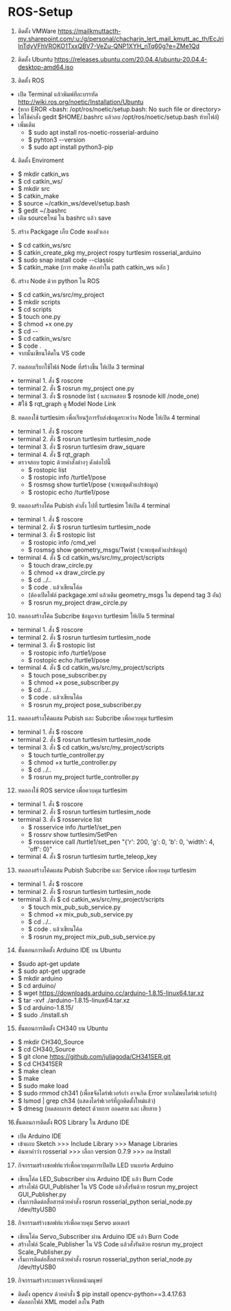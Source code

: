 # ROS-Setup

1. ติดตั้ง VMWare https://mailkmuttacth-my.sharepoint.com/:u:/g/personal/chacharin_lert_mail_kmutt_ac_th/EcJriInTdyVFhVROKO1TxxQBV7-VeZu-QNP1XYH_nTq60g?e=ZMe1Qd

2. ติดตั้ง Ubuntu https://releases.ubuntu.com/20.04.4/ubuntu-20.04.4-desktop-amd64.iso

3. ติดตั้ง ROS
- เปิด Terminal แล้วพิมพ์ทีละบรรทัด http://wiki.ros.org/noetic/Installation/Ubuntu
- (หาก EROR <bash: /opt/ros/noetic/setup.bash: No such file or directory> 
- ให้ใช้คำสั่ง gedit $HOME/.bashrc แล้วลบ /opt/ros/noetic/setup.bash ท้ายไฟล์)
- เพิ่มเติม
     - $ sudo apt install ros-noetic-rosserial-arduino
     - $ pyhton3 --version
     - $ sudo apt install python3-pip
 
4. ติดตั้ง Enviroment
- $ mkdir catkin_ws
- $ cd catkin_ws/
- $ mkdir src
- $ catkin_make
- $ source ~/catkin_ws/devel/setup.bash
- $ gedit ~/.bashrc
- เติม sourceใหม่  ใน  bashrc แล้ว save
  
5. สร้าง Packgage เก็บ Code ของตัวเอง
- $ cd catkin_ws/src
- $ catkin_create_pkg my_project rospy turtlesim rosserial_arduino
- $ sudo snap install code --classic
- $ catkin_make (การ make  ต้องทำใน path catkin_ws หลัก )
    
6. สร้าง Node ด้วย python ใน ROS
- $ cd catkin_ws/src/my_project
- $ mkdir scripts
- $ cd scripts
- $ touch one.py
- $ chmod +x one.py
- $ cd --
- $ cd catkin_ws/src
- $ code .
- จากนั้นเขียนโค้ดใน VS code
    
7. ทดสอบเรียกใช้ไฟล์ Node ที่สร้างขึ้น ให้เปิด 3 terminal 
- terminal 1. สั่ง $ roscore
- terminal 2. สั่ง $ rosrun my_project one.py
- terminal 3. สั่ง $ rosnode list (  และทดสอบ $ rosnode kill /node_one)
- #ใช้ $ rqt_graph ดู Model Node Link

8. ทดลองใช้ turtlesim เพื่อเรียนรู้การรับส่งข้อมูลระหว่าง Node ให้เปิด 4 terminal
- terminal 1. สั่ง $ roscore 
- terminal 2. สั่ง $ rosrun turtlesim turtlesim_node
- terminal 3. สั่ง $ rosrun turtlesim draw_square
- terminal 4. สั่ง $ rqt_graph
- ตรวจสอบ topic ด้วยคำสั่งต่างๆ ดังต่อไปนี้ 
  - $ rostopic list
  - $ rostopic info /turtle1/pose
  - $ rosmsg show turtle1/pose (จะพบชุดตัวแปรข้อมูล)
  - $ rostopic echo /turtle1/pose
    
9. ทดลองสร้างโค้ด Pubish คำสั่ง ไปที่ turtlesim ให้เปิด 4 terminal
- terminal 1. สั่ง $ roscore 
- terminal 2. สั่ง $ rosrun turtlesim turtlesim_node 
- terminal 3. สั่ง $ rostopic list
  - $ rostopic info /cmd_vel
  - $ rosmsg show geometry_msgs/Twist (จะพบชุดตัวแปรข้อมูล)
- terminal 4. สั่ง $ cd catkin_ws/src/my_project/scripts
  - $ touch draw_circle.py
  - $ chmod +x draw_circle.py
  - $ cd ../..
  - $ code . แล้วเขียนโค้ด
  - (ต้องเปิดไฟล์ packgage.xml แล้วเติม geometry_msgs ใน depend tag 3 อัน)  
  - $ rosrun my_project draw_circle.py
  
 10. ทดลองสร้างโค้ด Subcribe ข้อมูลจาก turtlesim ให้เปิด 5 terminal
- terminal 1. สั่ง $ roscore 
- terminal 2. สั่ง $ rosrun turtlesim turtlesim_node 
- terminal 3. สั่ง $ rostopic list
  - $ rostopic info /turtle1/pose
  - $ rostopic echo /turtle1/pose
- terminal 4. สั่ง $ cd catkin_ws/src/my_project/scripts
  - $ touch pose_subscriber.py
  - $ chmod +x pose_subscriber.py
  - $ cd ../..
  - $ code . แล้วเขียนโค้ด
  - $ rosrun my_project pose_subscriber.py
 
 11. ทดลองสร้างโค้ดผสม Pubish และ Subcribe เพื่อควบคุม turtlesim 
- terminal 1. สั่ง $ roscore 
- terminal 2. สั่ง $ rosrun turtlesim turtlesim_node 
- terminal 3. สั่ง $ cd catkin_ws/src/my_project/scripts
  - $ touch turtle_controller.py
  - $ chmod +x turtle_controller.py
  - $ cd ../..
  - $ rosrun my_project turtle_controller.py 

12. ทดลองใช้ ROS service เพื่อควบคุม turtlesim 
- terminal 1. สั่ง $ roscore 
- terminal 2. สั่ง $ rosrun turtlesim turtlesim_node 
- terminal 3. สั่ง $ rosservice list
  - $ rosservice info /turtle1/set_pen
  - $ rossrv show turtlesim/SetPen
  - $ rosservice call /turtle1/set_pen "{'r': 200, 'g': 0, 'b': 0, 'width': 4, 'off': 0}"
- terminal 4. สั่ง $ rosrun turtlesim turtle_teleop_key

13. ทดลองสร้างโค้ดผสม Pubish Subcribe และ Service เพื่อควบคุม turtlesim 
- terminal 1. สั่ง $ roscore 
- terminal 2. สั่ง $ rosrun turtlesim turtlesim_node 
- terminal 3. สั่ง $ cd catkin_ws/src/my_project/scripts
  - $ touch mix_pub_sub_service.py
  - $ chmod +x mix_pub_sub_service.py
  - $ cd ../..
  - $ code . แล้วเขียนโค้ด
  - $ rosrun my_project mix_pub_sub_service.py    
14. ขั้นตอนการติดตั้ง Arduino IDE บน Ubuntu
  - $sudo apt-get update 
  - $ sudo apt-get upgrade 
  - $ mkdir arduino 
  - $ cd arduino/ 
  - $ wget https://downloads.arduino.cc/arduino-1.8.15-linux64.tar.xz 
  - $ tar -xvf ./arduino-1.8.15-linux64.tar.xz 
  - $ cd arduino-1.8.15/ 
  - $ sudo ./install.sh

15. ขั้นตอนการติดตั้ง CH340 บน Ubuntu 
  - $ mkdir CH340_Source 
  - $ cd CH340_Source 
  - $ git clone https://github.com/juliagoda/CH341SER.git 
  - $ cd CH341SER 
  - $ make clean 
  - $ make 
  - $ sudo make load 
  - $ sudo rmmod ch341 (เพื่อขจัดไดร์ฟเวอร์เก่า อาจเกิด Error หากไม่พบไดร์ฟเวอร์เก่า) 
  - $ lsmod | grep ch34 (แสดงไดร์ฟเวอร์ที่ถูกติดตั้งใหม่แล้ว) 
  - $ dmesg (ทดสอบการ detect ด้วยการ ถอดสาย และ เสียสาย )

16.ขั้นตอนการติดตั้ง ROS Library ใน Arduno IDE 
  - เปิด Arduino IDE 
  - เข้าแถบ Sketch >>> Include Library >>> Manage Libraries 
  - ค้นหาคำว่า rosserial >>> เลือก version 0.7.9 >>> กด Install
  
17. กิจกรรมสร้างซอฟท์แวร์เพื่อควบคุมการเปิดปิด LED บนบอร์ด Arduino
  - เขียนโค้ด LED_Subscriber ผ่าน Arduino IDE แล้ว Burn Code
  - สร้างไฟล์ GUI_Publisher ใน VS Code แล้วสั่งรันด้วย rosrun my_project GUI_Publisher.py
  - เริ่มการติดต่อสื่อสารด้วยคำสั่ง rosrun rosserial_python serial_node.py /dev/ttyUSB0

18. กิจกรรมสร้างซอฟท์แวร์เพื่อควบคุม Servo มอเตอร์
  - เขียนโค้ด Servo_Subscriber ผ่าน Arduino IDE แล้ว Burn Code
  - สร้างไฟล์ Scale_Publisher ใน VS Code แล้วสั่งรันด้วย rosrun my_project Scale_Publisher.py
  - เริ่มการติดต่อสื่อสารด้วยคำสั่ง rosrun rosserial_python serial_node.py /dev/ttyUSB0

19. กิจกรรมสร้างระบบตรวจจับบหน้ามนุษย์
  - ติดตั้ง opencv ด้วยคำสั่ง $ pip install opencv-python==3.4.17.63
  - คัดลอกไฟล์ XML model ลงใน Path
